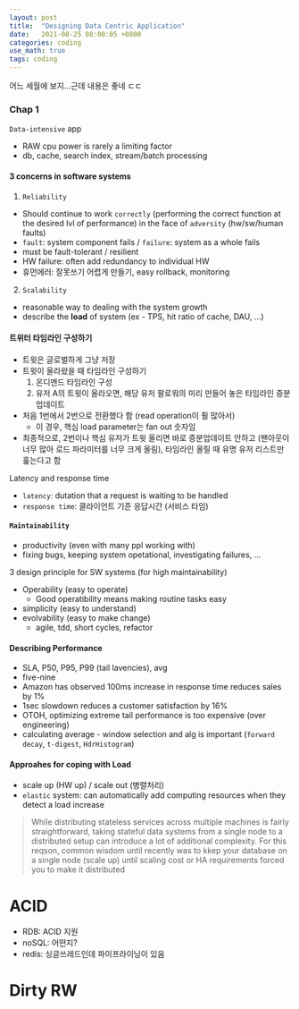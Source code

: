 ```yaml
---
layout: post
title:  "Designing Data Centric Application"
date:   2021-08-25 08:00:05 +0800
categories: coding
use_math: true
tags: coding
---
```


어느 세월에 보지...근데 내용은 좋네 ㄷㄷ

### Chap 1

`Data-intensive` app
- RAW cpu power is rarely a limiting factor
- db, cache, search index, stream/batch processing


#### 3 concerns in software systems
1. `Reliability`
  - Should continue to work `correctly` (performing the correct function at the desired lvl of performance) in the face of `adversity` 
 (hw/sw/human faults)
  - `fault`: system component fails / `failure`: system as a whole fails
  - must be fault-tolerant / resilient
  - HW failure: often add redundancy to individual HW
  - 휴먼에러: 잘못쓰기 어렵게 만들기, easy rollback, monitoring
2.  `Scalability`
  - reasonable way to dealing with the system growth
  - describe the __load__ of system (ex - TPS, hit ratio of cache, DAU, ...)

#### 트위터 타임라인 구성하기
- 트윗은 글로벌하게 그냥 저장
- 트윗이 올라왔을 때 타임라인 구성하기
   1. 온디멘드 타임라인 구성 
   2. 유저 A의 트윗이 올라오면, 해당 유저 팔로워의 미리 만들어 놓은 타임라인 증분 업데이트
- 처음 1번에서 2번으로 전환했다 함 (read operation이 훨 많아서)
  - 이 경우, 핵심 load parameter는 fan out 숫자임
- 최종적으로, 2번이나 핵심 유저가 트윗 올리면 바로 증분업데이트 안하고 (팬아웃이 너무 많아 로드 파라미터를 너무 크게 올림), 타임라인 올릴 때 유명 유저 리스트만 훑는다고 함

Latency and response time
- `latency`: dutation that a request is waiting to be handled  
- `response time`: 클라이언트 기준 응답시간 (서비스 타임)

#### `Maintainability`
  - productivity (even with many ppl working with)
  - fixing bugs, keeping system opetational, investigating failures, ...

3 design principle for SW systems (for high maintainability)
- Operability (easy to operate)
  - Good operatibility means making routine tasks easy
- simplicity (easy to understand)
- evolvability (easy to make change)
  - agile, tdd, short cycles, refactor

#### Describing Performance
- SLA, P50, P95, P99 (tail lavencies), avg
- five-nine
- Amazon has observed 100ms increase in response time reduces sales by 1%
- 1sec slowdown reduces a customer satisfaction by 16%
- OTOH, optimizing extreme tail performance is too expensive (over engineering)
- calculating average - window selection and alg is important (`forward decay`, `t-digest`, `HdrHistogram`)


#### Approahes for coping with Load
- scale up (HW up) / scale out (병렬처리)
- `elastic` system: can automatically add computing resources when they detect a load increase

> While distributing stateless services across multiple machines is fairly straightforward, taking stateful data systems from a single node to a distributed setup can introduce a lot of additional complexity. For this reqson, common wisdom until recently was to kkep your database on a single node (scale up) until scaling cost or HA requirements forced you to make it distributed



# ACID
- RDB: ACID 지원
- noSQL: 어떤지?
- redis: 싱글쓰레드인데 파이프라이닝이 있음

# Dirty RW
